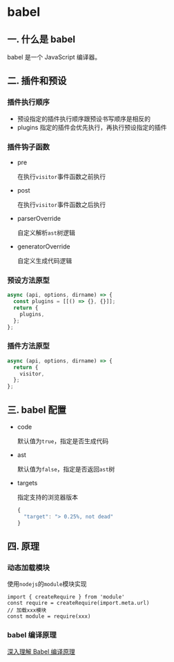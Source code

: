 # babel

## 一. 什么是 babel

babel 是一个 JavaScript 编译器。

## 二. 插件和预设

### 插件执行顺序

- 预设指定的插件执行顺序跟预设书写顺序是相反的
- plugins 指定的插件会优先执行，再执行预设指定的插件

### 插件钩子函数

- pre

  在执行`visitor`事件函数之前执行

- post

  在执行`visitor`事件函数之后执行

- parserOverride

  自定义解析`ast`树逻辑

- generatorOverride

  自定义生成代码逻辑

### 预设方法原型

```javascript
async (api, options, dirname) => {
  const plugins = [[() => {}, {}]];
  return {
    plugins,
  };
};
```

### 插件方法原型

```javascript
async (api, options, dirname) => {
  return {
    visitor,
  };
};
```

## 三. babel 配置

- code

  默认值为`true`，指定是否生成代码

- ast

  默认值为`false`，指定是否返回`ast`树

- targets

  指定支持的浏览器版本

  ```javascript
  {
    "target": "> 0.25%, not dead"
  }
  ```

## 四. 原理

### 动态加载模块

使用`nodejs`的`module`模块实现

```
import { createRequire } from 'module'
const require = createRequire(import.meta.url)
// 加载xxx模块
const module = require(xxx)
```

### babel 编译原理

[深入理解 Babel 编译原理](https://juejin.cn/post/7447712058198081546)
